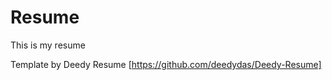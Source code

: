 Resume
======

This is my resume

Template by Deedy Resume [https://github.com/deedydas/Deedy-Resume]
